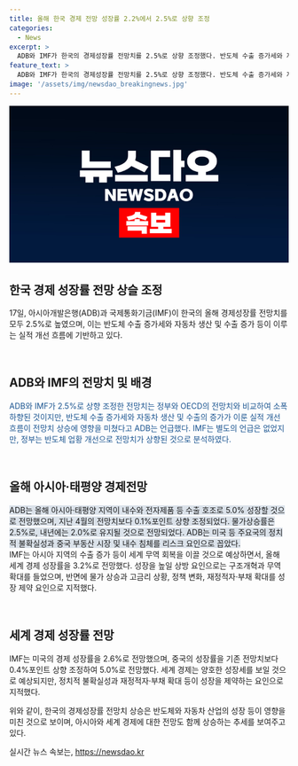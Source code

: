 ```yaml
---
title: 올해 한국 경제 전망 성장률 2.2%에서 2.5%로 상향 조정
categories:
  - News
excerpt: >
  ADB와 IMF가 한국의 경제성장률 전망치를 2.5%로 상향 조정했다. 반도체 수출 증가세와 자동차 생산·수출의 호조가 주된 영향으로 분석됐으며, 물가 상승률은 올해 2.5%, 내년 2.0%로 전망됐다. ADB는 아시아·태평양 지역의 내수와 전자제품 등 수출 호조로 올해 5.0% 성장을 예상하며, IMF는 전 세계 경제 성장률을 3.2%로 전망했다. 중국의 전망치는 5.0%로 상향 조정됐고, 성공적인 구조 개혁과 무역 확대가 성장을 높일 요인으로 지목됐다.
feature_text: >
  ADB와 IMF가 한국의 경제성장률 전망치를 2.5%로 상향 조정했다. 반도체 수출 증가세와 자동차 생산·수출의 호조가 주된 영향으로 분석됐으며, 물가 상승률은 올해 2.5%, 내년 2.0%로 전망됐다. ADB는 아시아·태평양 지역의 내수와 전자제품 등 수출 호조로 올해 5.0% 성장을 예상하며, IMF는 전 세계 경제 성장률을 3.2%로 전망했다. 중국의 전망치는 5.0%로 상향 조정됐고, 성공적인 구조 개혁과 무역 확대가 성장을 높일 요인으로 지목됐다.
image: '/assets/img/newsdao_breakingnews.jpg'
---
```


<p><img src="/assets/img/newsdao_breakingnews.jpg" alt="flaretime 속보" /></p>

<h2 data-ke-size="size26">한국 경제 성장률 전망 상슬 조정</h2>

<p>17일, 아시아개발은행(ADB)과 국제통화기금(IMF)이 한국의 올해 경제성장률 전망치를 모두 2.5%로 높였으며, 이는 반도체 수출 증가세와 자동차 생산 및 수출 증가 등이 이루는 실적 개선 흐름에 기반하고 있다.</p>

<p data-ke-size="size16">&nbsp;</p>

<h2 data-ke-size="size26">ADB와 IMF의 전망치 및 배경</h2>

<p><span style="color: #1a5490;">ADB와 IMF가 2.5%로 상향 조정한 전망치는 정부와 OECD의 전망치와 비교하여 소폭 하향된 것이지만, 반도체 수출 증가세와 자동차 생산 및 수출의 증가가 이룬 실적 개선 흐름이 전망치 상승에 영향을 미쳤다고 ADB는 언급했다. IMF는 별도의 언급은 없었지만, 정부는 반도체 업황 개선으로 전망치가 상향된 것으로 분석하였다.</span></p>

<p data-ke-size="size16">&nbsp;</p>

<h2 data-ke-size="size26">올해 아시아·태평양 경제전망</h2>

<p><span style="background-color: #21538527;">ADB는 올해 아시아·태평양 지역이 내수와 전자제품 등 수출 호조로 5.0% 성장할 것으로 전망했으며, 지난 4월의 전망치보다 0.1%포인트 상향 조정되었다. 물가상승률은 2.5%로, 내년에는 2.0%로 유지될 것으로 전망되었다. ADB는 미국 등 주요국의 정치적 불확실성과 중국 부동산 시장 및 내수 침체를 리스크 요인으로 꼽았다.</span>
<br>
IMF는 아시아 지역의 수출 증가 등이 세계 무역 회복을 이끌 것으로 예상하면서, 올해 세계 경제 성장률을 3.2%로 전망했다. 성장을 높일 상방 요인으로는 구조개혁과 무역 확대를 들었으며, 반면에 물가 상승과 고금리 상황, 정책 변화, 재정적자·부채 확대를 성장 제약 요인으로 지적했다.</p>

<p data-ke-size="size16">&nbsp;</p>

<h2 data-ke-size="size26">세계 경제 성장률 전망</h2>

<p>IMF는 미국의 경제 성장률을 2.6%로 전망했으며, 중국의 성장률을 기존 전망치보다 0.4%포인트 상향 조정하여 5.0%로 전망했다. 세계 경제는 양호한 성장세를 보일 것으로 예상되지만, 정치적 불확실성과 재정적자·부채 확대 등이 성장을 제약하는 요인으로 지적했다.</p>

<p>위와 같이, 한국의 경제성장률 전망치 상승은 반도체와 자동차 산업의 성장 등이 영향을 미친 것으로 보이며, 아시아와 세계 경제에 대한 전망도 함께 상승하는 추세를 보여주고 있다.</p>
실시간 뉴스 속보는, <a href="https://newsdao.kr" rel="dofollow">https://newsdao.kr</a>


